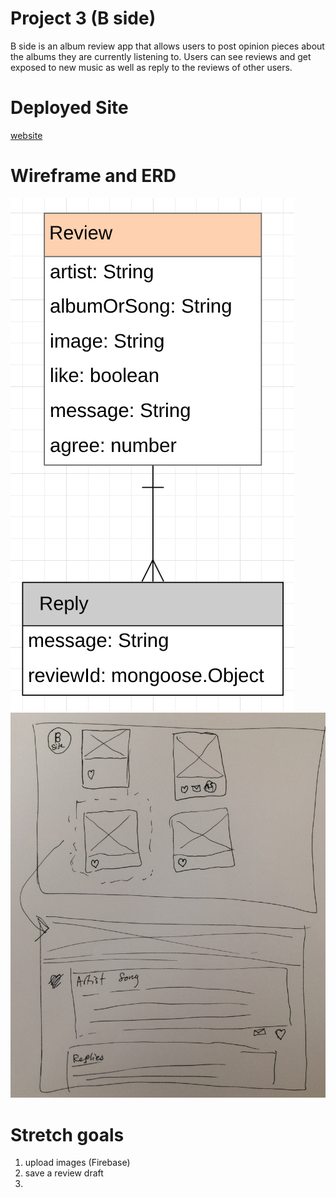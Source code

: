 # Project 3 (B side)
B side is an album review app that allows users to post opinion pieces about the albums they are currently listening to. Users can see reviews and get exposed to new music as well as reply to the reviews of other users.

# Deployed Site
[website](https://b-side-review.herokuapp.com)

# Wireframe and ERD
![ERD](/images/ERD.png)
![wireframe](/images/P3-wireframe.jpg)

# Stretch goals
1. upload images (Firebase)
1. save a review draft
1. 